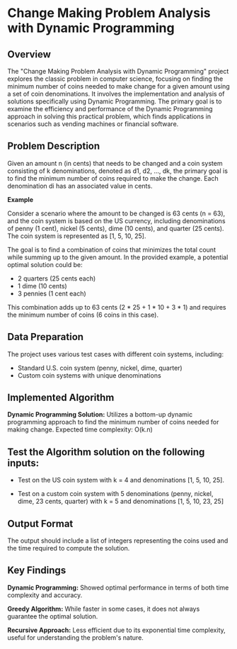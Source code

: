 # Change Making Problem Analysis with Dynamic Programming

## Overview

The "Change Making Problem Analysis with Dynamic Programming" project explores the classic problem in computer science, focusing on finding the minimum number of coins needed to make change for a given amount using a set of coin denominations. It involves the implementation and analysis of solutions specifically using Dynamic Programming. The primary goal is to examine the efficiency and performance of the Dynamic Programming approach in solving this practical problem, which finds applications in scenarios such as vending machines or financial software.

## Problem Description

Given an amount n (in cents) that needs to be changed and a coin system consisting of k denominations, denoted as d1, d2, ..., dk, the primary goal is to find the minimum number of coins required to make the change. Each denomination di has an associated value in cents.

**Example**

Consider a scenario where the amount to be changed is 63 cents (n = 63), and the coin system is based on the US currency, including denominations of penny (1 cent), nickel (5 cents), dime (10 cents), and quarter (25 cents). The coin system is represented as [1, 5, 10, 25].

The goal is to find a combination of coins that minimizes the total count while summing up to the given amount. In the provided example, a potential optimal solution could be:

* 2 quarters (25 cents each)
* 1 dime (10 cents)
* 3 pennies (1 cent each)

This combination adds up to 63 cents (2 * 25 + 1 * 10 + 3 * 1) and requires the minimum number of coins (6 coins in this case).

## Data Preparation

The project uses various test cases with different coin systems, including:

* Standard U.S. coin system (penny, nickel, dime, quarter)
* Custom coin systems with unique denominations

## Implemented Algorithm

**Dynamic Programming Solution:** Utilizes a bottom-up dynamic programming approach to find the minimum number of coins needed for making change. Expected time complexity: O(k.n)

## Test the Algorithm solution on the following inputs:

* Test on the US coin system with k = 4 and denominations [1, 5, 10, 25].

* Test on a custom coin system with 5 denominations (penny, nickel, dime, 23 cents, quarter) with k = 5 and denominations [1, 5, 10, 23, 25]

## Output Format

The output should include a list of integers representing the coins used and the time required to compute the solution.

## Key Findings

**Dynamic Programming:** Showed optimal performance in terms of both time complexity and accuracy.

**Greedy Algorithm:** While faster in some cases, it does not always guarantee the optimal solution.

**Recursive Approach:** Less efficient due to its exponential time complexity, useful for understanding the problem's nature.

